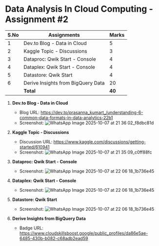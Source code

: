 # Data Analysis In Cloud Computing - Assignment #2

| S.No | Assignments                          | Marks |
|------|--------------------------------------|-------|
| 1    | Dev.to Blog - Data in Cloud          | 5     |
| 2    | Kaggle Topic - Discussions           | 3     |
| 3    | Dataproc: Qwik Start - Console       | 4     |
| 4    | Dataplex: Qwik Start - Console       | 4     |
| 5    | Datastore: Qwik Start                | 4     |
| 6    | Derive Insights from BigQuery Data   | 20    |
|  |    **Total**                             | **40** |

1. **Dev.to Blog - Data in Cloud**  
   - Blog URL: https://dev.to/prasanna_kumart_/understanding-6-common-data-formats-in-data-analytics-22b1  
   - Screenshot: ![WhatsApp Image 2025-10-07 at 21 36 02_f8dbc81d](https://github.com/user-attachments/assets/58401f82-256a-43b2-9b60-3e15873c339a)


2. **Kaggle Topic - Discussions**  
   - Discussion URL: https://www.kaggle.com/discussions/getting-started/610941  
   - Screenshot: ![WhatsApp Image 2025-10-07 at 21 35 09_c0ff88fc](https://github.com/user-attachments/assets/7dc47a62-c308-4ab2-96e2-11a02253cfbf)
 

3. **Dataproc: Qwik Start - Console**  
   - Screenshot: ![WhatsApp Image 2025-10-07 at 22 06 18_1b736e45](https://github.com/user-attachments/assets/e3f905c4-5a6e-48b8-868d-1c94afdebc39)

4. **Dataplex: Qwik Start - Console**  
   - Screenshot: ![WhatsApp Image 2025-10-07 at 22 06 18_1b736e45](https://github.com/user-attachments/assets/a9cb9b9f-8735-468c-b789-08e2935f3f7f)


5. **Datastore: Qwik Start**  
   - Screenshot: ![WhatsApp Image 2025-10-07 at 22 06 18_1b736e45](https://github.com/user-attachments/assets/61fe6bc0-898c-425d-aa91-1ecc92fc1340)
 

6. **Derive Insights from BigQuery Data**  
   - Badge URL: https://www.cloudskillsboost.google/public_profiles/da86e5ae-6485-430b-b082-c68adb2ead59
